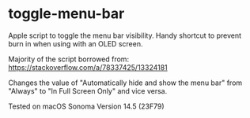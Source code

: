 # toggle-menu-bar
Apple script to toggle the menu bar visibility. Handy shortcut to prevent burn in when using with an OLED screen.

Majority of the script borrowed from: https://stackoverflow.com/a/78337425/13324181

Changes the value of "Automatically hide and show the menu bar" from "Always" to "In Full Screen Only" and vice versa. 

Tested on macOS Sonoma Version 14.5 (23F79)
